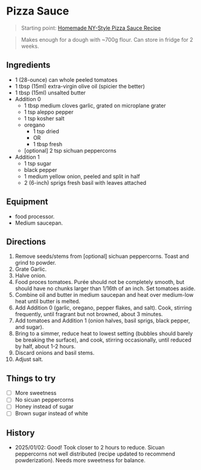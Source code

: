 # Pizza Sauce

> Starting point: [Homemade NY-Style Pizza Sauce Recipe](https://www.seriouseats.com/new-york-style-pizza-sauce)

> Makes enough for a dough with ~700g flour.
> Can store in fridge for 2 weeks.

## Ingredients
* 1 (28-ounce) can whole peeled tomatoes
* 1 tbsp (15ml) extra-virgin olive oil (spicier the better)
* 1 tbsp (15ml) unsalted butter
* Addition 0
  * 1 tbsp medium cloves garlic, grated on microplane grater
  * 1 tsp aleppo pepper
  * 1 tsp kosher salt
  * oregano
    * 1 tsp dried 
    * OR
    * 1 tbsp fresh
  * [optional] 2 tsp sichuan peppercorns
* Addition 1
  * 1 tsp sugar
  * black pepper
  * 1 medium yellow onion, peeled and split in half
  * 2 (6-inch) sprigs fresh basil with leaves attached

## Equipment
- food processor.
- Medium saucepan.

## Directions
1. Remove seeds/stems from [optional] sichuan peppercorns. Toast and grind to powder.
2. Grate Garlic.
3. Halve onion.
3. Food proces tomatoes. Purée should not be completely smooth, but should have no chunks larger than 1/16th of an inch. Set tomatoes aside.
4. Combine oil and butter in medium saucepan and heat over medium-low heat until butter is melted.
5. Add Addition 0 (garlic, oregano, pepper flakes, and salt). Cook, stirring frequently, until fragrant but not browned, about 3 minutes.
5. Add tomatoes and Addition 1 (onion halves, basil sprigs, black pepper, and sugar). 
6. Bring to a simmer, reduce heat to lowest setting (bubbles should barely be breaking the surface), and cook, stirring occasionally, until reduced by half, about 1-2 hours. 
7. Discard onions and basil stems.
8. Adjust salt.

## Things to try
- [ ] More sweetness
- [ ] No sicuan peppercorns
- [ ] Honey instead of sugar
- [ ] Brown sugar instead of white

## History

- 2025/01/02: Good! Took closer to 2 hours to reduce. Sicuan peppercorns not well distributed (recipe updated to recommend powderization). Needs more sweetness for balance.

